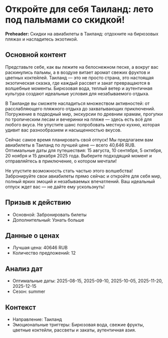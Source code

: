 # Откройте для себя Таиланд: лето под пальмами со скидкой!

**Preheader:** Скидки на авиабилеты в Таиланд: отдохните на бирюзовых пляжах и насладитесь экзотикой.

## Основной контент

Представьте себе, как вы лежите на белоснежном песке, а вокруг вас раскинулись пальмы, а в воздухе витает аромат свежих фруктов и цветных коктейлей. Таиланд — это не просто страна, это настоящая экзотическая сказка, где каждый рассвет и закат превращаются в волшебные моменты. Бирюзовая вода, теплый ветер и аутентичная культура создают идеальные условия для незабываемого отдыха. 

В Таиланде вы сможете насладиться множеством активностей: от расслабляющего пляжного отдыха до захватывающих приключений. Погружение в подводный мир, экскурсии по древним храмам, прогулки по тропическим лесам и вечеринки на пляже — здесь есть всё для любого вкуса. Не упустите шанс попробовать местную кухню, которая удивит вас разнообразием и насыщенностью вкусов. 

Сейчас самое время планировать свой отпуск! Мы предлагаем вам авиабилеты в Таиланд по лучшей цене — всего 40,646 RUB. Оптимальные даты для путешествия: 15 августа, 10 сентября, 5 октября, 20 ноября и 15 декабря 2025 года. Выберите подходящий момент и отправляйтесь в приключение, о котором мечтали! 

Не упустите возможность стать частью этого волшебства! Забронируйте свои авиабилеты прямо сейчас и откройте для себя мир, полный ярких эмоций и незабываемых впечатлений. Ваш идеальный отпуск ждет вас — не дайте ему ускользнуть!

## Призыв к действию

- Основной: Забронировать билеты
- Дополнительный: Узнать больше

## Данные о ценах

- Лучшая цена: 40646 RUB
- Количество предложений: 12

## Анализ дат

- Оптимальные даты: 2025-08-15, 2025-09-10, 2025-10-05, 2025-11-20, 2025-12-15
- Сезон: summer

## Контекст

- Направление: Таиланд
- Эмоциональные триггеры: Бирюзовая вода, свежие фрукты, цветные коктейли, рассветы и закаты, аутентичная азия.

